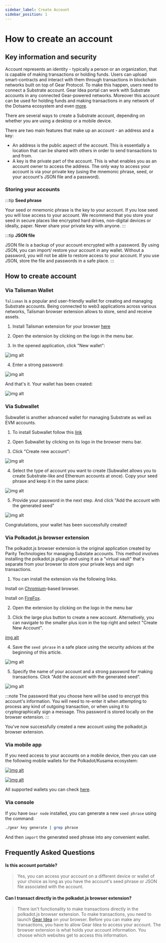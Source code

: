 ```yaml
---
sidebar_label: Create Account
sidebar_position: 1
---
```


# How to create an account

## Key information and security

Account represents an identity - typically a person or an organization, that is capable of making transactions or holding funds. Users can upload smart-contracts and interact with them through transactions in blockchain networks built on top of Gear Protocol. To make this happen, users need to connect a Substrate account. Gear Idea portal can work with Substrate accounts in any connected Gear-powered networks. Moreover this account can be used for holding funds and making transactions in any network of the Dotsama ecosystem and even [more](https://docs.substrate.io/fundamentals/accounts-addresses-keys/).

There are several ways to create a Substrate account, depending on whether you are using a desktop or a mobile device.

There are two main features that make up an account - an address and a key:
- An address is the public aspect of the account. This is essentially a location that can be shared with others in order to send transactions to and from.
- A key is the private part of the account. This is what enables you as an account owner to access the address. The only way to access your account is via your private key (using the mnemonic phrase, seed, or your account's JSON file and a password).

### Storing your accounts

:::tip
**Seed phrase**

Your seed or mnemonic phrase is the key to your account. If you lose seed you will lose access to your account. We recommend that you store your seed in secure places like encrypted hard drives, non-digital devices or ideally, paper. Never share your private key with anyone.
:::

:::tip
**JSON file**

JSON file is a backup of your account encrypted with a password. By using JSON, you can import/ restore your account in any wallet. Without a password, you will not be able to restore access to your account. If you use JSON, store the file and passwords in a safe place.
:::

## How to create account

### Via Talisman Wallet

`Talisman` is a popular and user-friendly wallet for creating and managing Substrate accounts. Being connected to web3 applications across various networks, Talisman browser extension allows to store, send and receive assets.

1. Install Talisman extension for your browser [here](https://talisman.xyz/)

2. Open the extension by clicking on the logo in the menu bar.

3. In the opened application, click "New wallet":

![img alt](./img/talisman-1.png)

4. Enter a strong password:

![img alt](./img/talisman-2.png)

And that's it. Your wallet has been created:

![img alt](./img/talisman-3.png)

### Via Subwallet

Subwallet is another advanced wallet for managing Substrate as well as EVM accounts.

1. To install Subwallet follow this [link](https://subwallet.app/download.html)

2. Open Subwallet by clicking on its logo in the browser menu bar.

3. Click "Create new account":

![img alt](./img/subwallet-1.png)

4. Select the type of account you want to create (Subwallet allows you to create Substrate-like and Ethereum accounts at once). Copy your seed phrase and keep it in the same place:

![img alt](./img/subwallet-2.png)

5. Provide your password in the next step. And click "Add the account with the generated seed"

![img alt](./img/subwallet-3.png)

Congratulations, your wallet has been successfully created!

### Via Polkadot.js browser extension

The polkadot.js browser extension is the original application created by Parity Technologies for managing Substate accounts. This method involves installing the polkadot.js plugin and using it as a "virtual vault" that's separate from your browser to store your private keys and sign transactions.

1. You can install the extension via the following links.

Install on [Chromium](https://chrome.google.com/webstore/detail/polkadot%7Bjs%7D-extension/mopnmbcafieddcagagdcbnhejhlodfdd?hl=en)-based browser.

Install on [FireFox](https://addons.mozilla.org/en-US/firefox/addon/polkadot-js-extension).

2. Open the extension by clicking on the logo in the menu bar

3. Click the large plus button to create a new account. Alternatively, you can navigate to the smaller plus icon in the top right and select "Create New Account".

[img alt](./img/create-account-1.png)

4. Save the `seed phrase` in a safe place using the security advices at the beginning of this article.

![img alt](./img/create-account-2.png)

 5. Specify the name of your account and a strong password for making transactions. Click "Add the account with the generated seed".

![img alt](./img/create-account-3.png)

:::note
The password that you choose here will be used to encrypt this account's information. You will need to re-enter it when attempting to process any kind of outgoing transaction, or when using it to cryptographically sign a message. This password is stored locally on the browser extension.
:::

You've now successfully created a new account using the polkadot.js browser extension.

### Via mobile app

If you need access to your accounts on a mobile device, then you can use the following mobile wallets for the Polkadot/Kusama ecosystem:

[![img alt](./img/nova-logo.png)](https://novawallet.io/)

[![img alt](./img/subwallet-logo.png)](https://subwallet.app/)

All supported wallets you can check [here](https://wiki.polkadot.network/docs/build-wallets).

### Via console

If you have `Gear node` installed, you can generate a new `seed phrase` using the command:

```sh
./gear key generate | grep phrase
```

And then `import` the generated seed phrase into any convenient wallet.

## Frequently Asked Questions

#### Is this account portable?

> Yes, you can access your account on a different device or wallet of your choice as long as you have the account's seed
> phrase or JSON file associated with the account.

#### Can I transact directly in the polkadot.js browser extension?

> There isn't functionality to make transactions directly in the polkadot.js browser extension.
> To make transactions, you need to launch [Gear Idea](https://idea.gear-tech.io) on your browser.
> Before you can make any transactions, you have to allow Gear Idea to access your account.
> The browser extension is what holds your account information. You choose which websites get to access this information.
